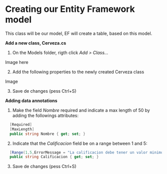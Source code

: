 # Creating our Entity Framework model

This class will be our model, EF will create a table, based on this model.

**Add a new class, Cerveza.cs**

1. On the Models folder, rigth click *Add > Class...*

Image here

2. Add the following properties to the newly created Cerveza class

Image

3. Save de changes (pess Ctrl+S)


**Adding data annotations**

1. Make the field *Nombre* required and indicate a max length of 50 by adding the followings attributes:
```csharp
  [Required]
  [MaxLength]
  public string Nombre { get; set; }

```
2. Indicate that the *Calificacion* field be on a range between 1 and 5:
```csharp
  [Range(1,5,ErrorMessage = "La calificacion debe tener un valor minimo de 1 y un maximo de 5")]
  public string Calificacion { get; set; }

```
3. Save de changes (pess Ctrl+S)
